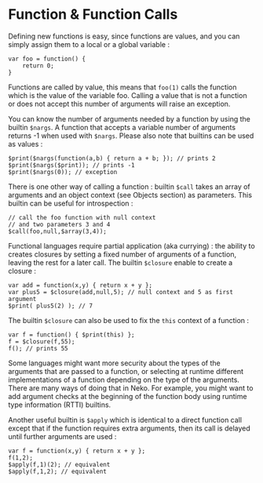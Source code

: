 # Function & Function Calls

Defining new functions is easy, since functions are values, and you can simply assign them to a local or a global variable :

```neko
var foo = function() {
	return 0;
}
```

Functions are called by value, this means that `foo(1)` calls the function which is the value of the variable foo. Calling a value that is not a function or does not accept this number of arguments will raise an exception.

You can know the number of arguments needed by a function by using the builtin `$nargs`. A function that accepts a variable number of arguments returns -1 when used with `$nargs`. Please also note that builtins can be used as values :

```neko
$print($nargs(function(a,b) { return a + b; }); // prints 2
$print($nargs($print)); // prints -1
$print($nargs(0)); // exception
```

There is one other way of calling a function : builtin `$call` takes an array of arguments and an object context (see Objects section) as parameters. This builtin can be useful for introspection :

```neko
// call the foo function with null context
// and two parameters 3 and 4
$call(foo,null,$array(3,4));
```

Functional languages require partial application (aka currying) : the ability to creates closures by setting a fixed number of arguments of a function, leaving the rest for a later call. The builtin `$closure` enable to create a closure :

```neko
var add = function(x,y) { return x + y };
var plus5 = $closure(add,null,5); // null context and 5 as first argument
$print( plus5(2) ); // 7
```

The builtin `$closure` can also be used to fix the `this` context of a function :

```neko
var f = function() { $print(this) };
f = $closure(f,55);
f(); // prints 55
```

Some languages might want more security about the types of the arguments that are passed to a function, or selecting at runtime different implementations of a function depending on the type of the arguments. There are many ways of doing that in Neko. For example, you might want to add argument checks at the beginning of the function body using runtime type information (RTTI) builtins.

Another useful builtin is `$apply` which is identical to a direct function call except that if the function requires extra arguments, then its call is delayed until further arguments are used :

```neko
var f = function(x,y) { return x + y };
f(1,2);
$apply(f,1)(2); // equivalent
$apply(f,1,2); // equivalent
```

